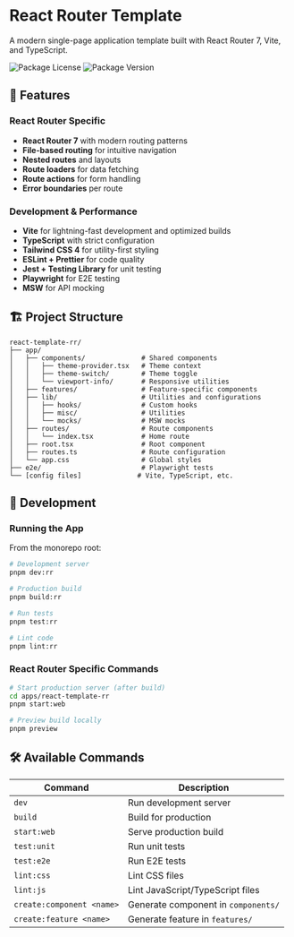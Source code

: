 # React Router Template

A modern single-page application template built with React Router 7, Vite, and TypeScript.

![Package License](https://img.shields.io/github/license/teo-garcia/react-template-rr)
![Package Version](https://img.shields.io/github/package-json/v/teo-garcia/react-template-rr)

## 🚀 Features

### React Router Specific

- **React Router 7** with modern routing patterns
- **File-based routing** for intuitive navigation
- **Nested routes** and layouts
- **Route loaders** for data fetching
- **Route actions** for form handling
- **Error boundaries** per route

### Development & Performance

- **Vite** for lightning-fast development and optimized builds
- **TypeScript** with strict configuration
- **Tailwind CSS 4** for utility-first styling
- **ESLint + Prettier** for code quality
- **Jest + Testing Library** for unit testing
- **Playwright** for E2E testing
- **MSW** for API mocking

## 🏗️ Project Structure

```
react-template-rr/
├── app/
│   ├── components/              # Shared components
│   │   ├── theme-provider.tsx   # Theme context
│   │   ├── theme-switch/        # Theme toggle
│   │   └── viewport-info/       # Responsive utilities
│   ├── features/                # Feature-specific components
│   ├── lib/                     # Utilities and configurations
│   │   ├── hooks/               # Custom hooks
│   │   ├── misc/                # Utilities
│   │   └── mocks/               # MSW mocks
│   ├── routes/                  # Route components
│   │   └── index.tsx            # Home route
│   ├── root.tsx                 # Root component
│   ├── routes.ts                # Route configuration
│   └── app.css                  # Global styles
├── e2e/                         # Playwright tests
└── [config files]              # Vite, TypeScript, etc.
```

## 🔧 Development

### Running the App

From the monorepo root:

```bash
# Development server
pnpm dev:rr

# Production build
pnpm build:rr

# Run tests
pnpm test:rr

# Lint code
pnpm lint:rr
```

### React Router Specific Commands

```bash
# Start production server (after build)
cd apps/react-template-rr
pnpm start:web

# Preview build locally
pnpm preview
```

## 🛠️ Available Commands

| Command                   | Description                         |
| ------------------------- | ----------------------------------- |
| `dev`                     | Run development server              |
| `build`                   | Build for production                |
| `start:web`               | Serve production build              |
| `test:unit`               | Run unit tests                      |
| `test:e2e`                | Run E2E tests                       |
| `lint:css`                | Lint CSS files                      |
| `lint:js`                 | Lint JavaScript/TypeScript files    |
| `create:component <name>` | Generate component in `components/` |
| `create:feature <name>`   | Generate feature in `features/`     |
